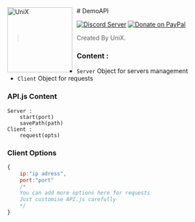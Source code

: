 <img width="150" height="150" align="left" style="float: left; margin: 0 10px 0 0;" alt="UniX" src="https://unix.tk/assets/images/favicon/UniX.png"> 
# DemoAPI

[![Discord Server](https://discordapp.com/api/guilds/438860643685367809/embed.png)](https://discord.gg/n9grfub)
[![Donate on PayPal](https://img.shields.io/badge/paypal-donate-blue.svg)](https://www.paypal.me/stormfoll)

> Created By UniX.

### Content :

- `Server` Object for servers management
- `Client` Object for requests

### API.js Content

```
Server :
	start(port)
	savePath(path)
Client :
	request(opts)
```

### Client Options

```js
{
	ip:"ip adress",
	port:"port"
	/* 
	You can add more options here for requests
	Just customise API.js carefully
	*/
}
```

